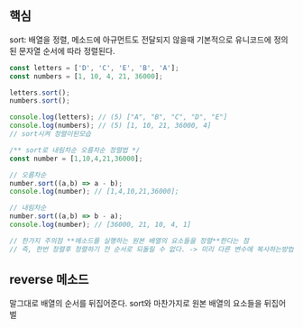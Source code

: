 ## 핵심
sort: 배열을 정렬, 메소드에 아규먼트도 전달되지 않을때 기본적으로 유니코드에 정의된 문자열 순서에 따라 정렬된다.
```js
const letters = ['D', 'C', 'E', 'B', 'A'];
const numbers = [1, 10, 4, 21, 36000];

letters.sort();
numbers.sort();

console.log(letters); // (5) ["A", "B", "C", "D", "E"]
console.log(numbers); // (5) [1, 10, 21, 36000, 4]
// sort시켜 정렬이된모습

/** sort로 내림차순 오름차순 정렬법 */
const number = [1,10,4,21,36000];

// 오름차순
number.sort((a,b) => a - b);
console.log(number); // [1,4,10,21,36000];

// 내림차순
number.sort((a,b) => b - a);
console.log(number); // [36000, 21, 10, 4, 1]

// 한가지 주의점 **메소드를 실행하는 원본 배열의 요소들을 정렬**한다는 점
// 즉, 한번 정렬후 정렬하기 전 순서로 되돌릴 수 없다. -> 미리 다른 변수에 복사하는방법
```

## reverse 메소드
말그대로 배열의 순서를 뒤집어준다.
sort와 마찬가지로 원본 배열의 요소들을 뒤집어 벌